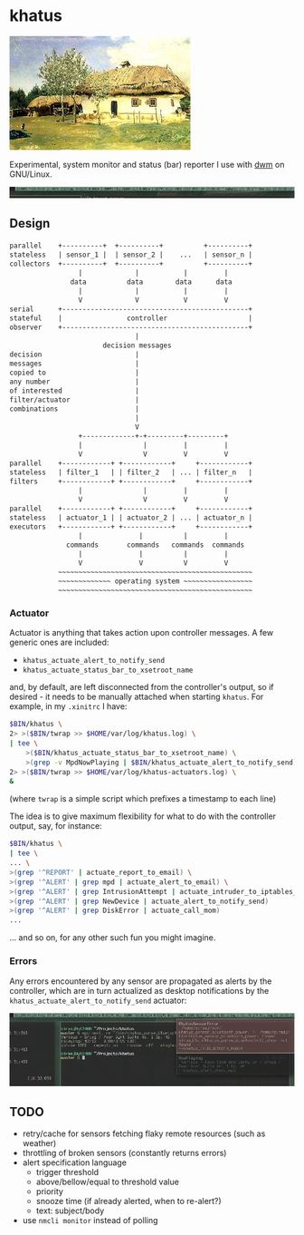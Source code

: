 khatus
======
![mascot](mascot.jpg)

Experimental, system monitor and status (bar) reporter I use with
[dwm](https://dwm.suckless.org/) on GNU/Linux.

![screenshot](screenshot.jpg)


Design
------

```
parallel    +----------+  +----------+          +----------+
stateless   | sensor_1 |  | sensor_2 |    ...   | sensor_n |
collectors  +----------+  +----------+          +----------+
                 |             |           |         |
               data          data        data      data
                 |             |           |         |
                 V             V           V         V
serial      +----------------------------------------------+
stateful    |                controller                    |
observer    +----------------------------------------------+
                               |
                       decision messages
decision                       |
messages                       |
copied to                      |
any number                     |
of interested                  |
filter/actuator                |
combinations                   |
                               |
                               V
                 +-------------+-+---------+---------+
                 |               |         |         |
                 V               V         V         V
parallel    +------------+ +------------+     +------------+
stateless   | filter_1   | | filter_2   | ... | filter_n   |
filters     +------------+ +------------+     +------------+
                 |               |         |         |
                 V               V         V         V
parallel    +------------+ +------------+     +------------+
stateless   | actuator_1 | | actuator_2 | ... | actuator_n |
executors   +------------+ +------------+     +------------+
                 |              |          |         |
              commands       commands   commands  commands
                 |              |          |         |
                 V              V          V         V
            ~~~~~~~~~~~~~~~~~~~~~~~~~~~~~~~~~~~~~~~~~~~~~~~~
            ~~~~~~~~~~~~~ operating system ~~~~~~~~~~~~~~~~~
            ~~~~~~~~~~~~~~~~~~~~~~~~~~~~~~~~~~~~~~~~~~~~~~~~
```

### Actuator
Actuator is anything that takes action upon controller messages. A few generic
ones are included:

- `khatus_actuate_alert_to_notify_send`
- `khatus_actuate_status_bar_to_xsetroot_name`

and, by default, are left disconnected from the controller's output, so if
desired - it needs to be manually attached when starting `khatus`. For example,
in my `.xinitrc` I have:

```sh
$BIN/khatus \
2> >($BIN/twrap >> $HOME/var/log/khatus.log) \
| tee \
    >($BIN/khatus_actuate_status_bar_to_xsetroot_name) \
    >(grep -v MpdNowPlaying | $BIN/khatus_actuate_alert_to_notify_send) \
2> >($BIN/twrap >> $HOME/var/log/khatus-actuators.log) \
&
```
(where `twrap` is a simple script which prefixes a timestamp to each line)

The idea is to give maximum flexibility for what to do with the controller
output, say, for instance:

```sh
$BIN/khatus \
| tee \
... \
>(grep '^REPORT' | actuate_report_to_email) \
>(grep '^ALERT' | grep mpd | actuate_alert_to_email) \
>(grep '^ALERT' | grep IntrusionAttempt | actuate_intruder_to_iptables_drop) \
>(grep '^ALERT' | grep NewDevice | actuate_alert_to_notify_send)
>(grep '^ALERT' | grep DiskError | actuate_call_mom)
...
```
... and so on, for any other such fun you might imagine.

### Errors
Any errors encountered by any sensor are propagated as alerts by the
controller, which are in turn actualized as desktop notifications by the
`khatus_actuate_alert_to_notify_send` actuator:

![screenshot-self-error-propagation](screenshot-self-error-propagation.jpg)

TODO
----

- retry/cache for sensors fetching flaky remote resources (such as weather)
- throttling of broken sensors (constantly returns errors)
- alert specification language
    - trigger threshold
    - above/bellow/equal to threshold value
    - priority
    - snooze time (if already alerted, when to re-alert?)
    - text: subject/body
- use `nmcli monitor` instead of polling
